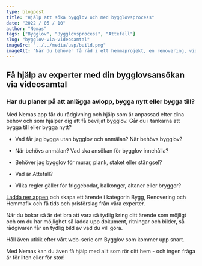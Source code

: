 ```yaml
---
type: blogpost
title: "Hjälp att söka bygglov och med bygglovsprocess"
date: "2022 / 05 / 10"
author: "Nemas"
tags: ["Bygglov", "Bygglovsprocess", "Attefall"]
slug: "bygglov-via-videosamtal"
imageSrc: "../../media/usp/build.png"
imageAlt: "När du behöver få råd i ett hemmaprojekt, en renovering, vid montering, fix eller t.ex. målning."
---
```


## Få hjälp av experter med din bygglovsansökan via videosamtal

### Har du planer på att anlägga avlopp, bygga nytt eller bygga till?

Med Nemas app får du rådgivning och hjälp som är anpassad efter dina behov och som hjälper dig att få beviljat bygglov. Går du i tankarna att bygga till eller bygga nytt?

- Vad får jag bygga utan bygglov och anmälan? När behövs bygglov?

- När behövs anmälan? Vad ska ansökan för bygglov innehålla?

- Behöver jag bygglov för murar, plank, staket eller stängsel?

- Vad är Attefall?

- Vilka regler gäller för friggebodar, balkonger, altaner eller bryggor?

[Ladda ner appen](<(http://onelink.to/vnfhfu)>) och skapa ett ärende i kategorin Bygg, Renovering och Hemmafix och få tids och prisförslag från våra experter.

När du bokar så är det bra att vara så tydlig kring ditt ärende som möjligt och om du har möjlighet så ladda upp dokument, ritningar och bilder, så rådgivaren får en tydlig bild av vad du vill göra.

Håll även utkik efter vårt web-serie om Bygglov som kommer upp snart.

Med Nemas kan du även få hjälp med allt som rör ditt hem - och ingen fråga är för liten eller för stor!
